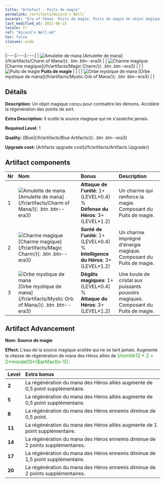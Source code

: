 ```yaml
---
title: "Artefact - Puits de magie"
permalink: /artifacts/Wizard's Well/
excerpt: "Era of Chaos  Puits de magie. Puits de magie Un objet magique conçu pour combattre les démons. Accélère la régénération des points de sort."
last_modified_at: 2021-06-15
locale: fr
ref: "Wizard's Well.md"
toc: false
classes: wide
---
```


  |:---:|:---:|:---:| 
  | ![Amulette de mana](/images/t/artifact_40211.png) [Amulette de mana](/fr/artifacts/Charm of Mana/){: .btn .btn--era3} |   | ![Charme magique](/images/t/artifact_40212.png) [Charme magique](/fr/artifacts/Magic Charm/){: .btn .btn--era3} | 
  |   | ![Puits de magie](/images/t/icon_artifact_21.png) **Puits de magie** |  | 
  |   | ![Orbe mystique de mana](/images/t/artifact_40213.png) [Orbe mystique de mana](/fr/artifacts/Mystic Orb of Mana/){: .btn .btn--era3} |   | 


## Détails

 **Description:** Un objet magique conçu pour combattre les démons. Accélère la régénération des points de sort.

 **Extra Description:** Il scelle la source magique qui ne s'assèche jamais.

 **Required Level:** 1

 **Quality:** [Blue](/fr/artifacts/Blue Artifacts/){: .btn .btn--era3}

 **Upgrade cost:** [Artifacts upgrade cost](/fr/artifacts/Artifacts Upgrade/)



## Artifact components

  | Nr |    Nom    |   Bonus | Description | 
  |:---|:-----------|:--------|:------------| 
  | 1 | ![Amulette de mana](/images/t/artifact_40211.png) [Amulette de mana](/fr/artifacts/Charm of Mana/){: .btn .btn--era3} | **Attaque de l'unité**: 1+(LEVEL\*0.4) %<br/>**Défense du Héros**: 3+(LEVEL\*1.2) | Un charme qui renforce la magie. Composant du Puits de magie. | 
  | 2 | ![Charme magique](/images/t/artifact_40212.png) [Charme magique](/fr/artifacts/Magic Charm/){: .btn .btn--era3} | **Santé de l'unité**: 1+(LEVEL\*0.4) %<br/>**Intelligence du Héros**: 3+(LEVEL\*1.2) | Un charme imprégné d'énergie magique. Composant du Puits de magie. | 
  | 3 | ![Orbe mystique de mana](/images/t/artifact_40213.png) [Orbe mystique de mana](/fr/artifacts/Mystic Orb of Mana/){: .btn .btn--era3} | **Dégâts magiques**: 1+(LEVEL\*0.4) %<br/>**Attaque du Héros**: 3+(LEVEL\*1.2) | Une boule de cristal aux puissants pouvoirs magiques. Composant du Puits de magie. | 


## Artifact Advancement

 **Nom: Source de magie**

 **Effect:** L'eau de la source magique scellée qui ne se tarit jamais. Augmente la vitesse de régénération de mana des Héros alliés de <span style="color: #1ca216;font-size:16px">{$morale12*2+2*$morale13*($artifactlv-1)}</span>.

  |  Level  |    Extra bonus  | 
  |:--------|:----------------| 
  | **2** | La régénération du mana des Héros alliés augmente de 0,5 point supplémentaire. | 
  | **5** | La régénération du mana des Héros alliés augmente de 0,5 point supplémentaire. | 
  | **8** | La régénération du mana des Héros ennemis diminue de 0,5 point. | 
  | **11** | La régénération du mana des Héros alliés augmente de 1 point supplémentaire. | 
  | **14** | La régénération du mana des Héros ennemis diminue de 2 points supplémentaires. | 
  | **17** | La régénération du mana des Héros ennemis diminue de 1,5 point supplémentaire. | 
  | **20** | La régénération du mana des Héros ennemis diminue de 2 points supplémentaires. | 
